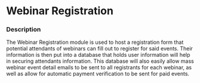 # Webinar Registration

### Description
The Webinar Registration module is used to host a registration form that potential attendants of webinars can fill out to register for said events. Their information is then put into a database that holds user information will help in securing attendants information. This database will also easily allow mass webinar event detail emails to be sent to all registrants for each webinar, as well as allow for automatic payment verification to be sent for paid events.
